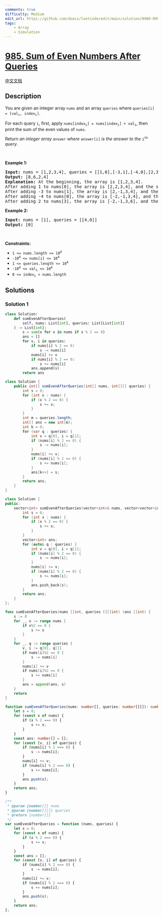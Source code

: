 ```yaml
---
comments: true
difficulty: Medium
edit_url: https://github.com/doocs/leetcode/edit/main/solution/0900-0999/0985.Sum%20of%20Even%20Numbers%20After%20Queries/README_EN.md
tags:
    - Array
    - Simulation
---
```


# [985. Sum of Even Numbers After Queries](https://leetcode.com/problems/sum-of-even-numbers-after-queries)

[中文文档](/solution/0900-0999/0985.Sum%20of%20Even%20Numbers%20After%20Queries/README.md)

## Description

<p>You are given an integer array <code>nums</code> and an array <code>queries</code> where <code>queries[i] = [val<sub>i</sub>, index<sub>i</sub>]</code>.</p>

<p>For each query <code>i</code>, first, apply <code>nums[index<sub>i</sub>] = nums[index<sub>i</sub>] + val<sub>i</sub></code>, then print the sum of the even values of <code>nums</code>.</p>

<p>Return <em>an integer array </em><code>answer</code><em> where </em><code>answer[i]</code><em> is the answer to the </em><code>i<sup>th</sup></code><em> query</em>.</p>

<p>&nbsp;</p>
<p><strong class="example">Example 1:</strong></p>

<pre>
<strong>Input:</strong> nums = [1,2,3,4], queries = [[1,0],[-3,1],[-4,0],[2,3]]
<strong>Output:</strong> [8,6,2,4]
<strong>Explanation:</strong> At the beginning, the array is [1,2,3,4].
After adding 1 to nums[0], the array is [2,2,3,4], and the sum of even values is 2 + 2 + 4 = 8.
After adding -3 to nums[1], the array is [2,-1,3,4], and the sum of even values is 2 + 4 = 6.
After adding -4 to nums[0], the array is [-2,-1,3,4], and the sum of even values is -2 + 4 = 2.
After adding 2 to nums[3], the array is [-2,-1,3,6], and the sum of even values is -2 + 6 = 4.
</pre>

<p><strong class="example">Example 2:</strong></p>

<pre>
<strong>Input:</strong> nums = [1], queries = [[4,0]]
<strong>Output:</strong> [0]
</pre>

<p>&nbsp;</p>
<p><strong>Constraints:</strong></p>

<ul>
	<li><code>1 &lt;= nums.length &lt;= 10<sup>4</sup></code></li>
	<li><code>-10<sup>4</sup> &lt;= nums[i] &lt;= 10<sup>4</sup></code></li>
	<li><code>1 &lt;= queries.length &lt;= 10<sup>4</sup></code></li>
	<li><code>-10<sup>4</sup> &lt;= val<sub>i</sub> &lt;= 10<sup>4</sup></code></li>
	<li><code>0 &lt;= index<sub>i</sub> &lt; nums.length</code></li>
</ul>

## Solutions

### Solution 1

<!-- tabs:start -->

```python
class Solution:
    def sumEvenAfterQueries(
        self, nums: List[int], queries: List[List[int]]
    ) -> List[int]:
        s = sum(x for x in nums if x % 2 == 0)
        ans = []
        for v, i in queries:
            if nums[i] % 2 == 0:
                s -= nums[i]
            nums[i] += v
            if nums[i] % 2 == 0:
                s += nums[i]
            ans.append(s)
        return ans
```

```java
class Solution {
    public int[] sumEvenAfterQueries(int[] nums, int[][] queries) {
        int s = 0;
        for (int x : nums) {
            if (x % 2 == 0) {
                s += x;
            }
        }
        int m = queries.length;
        int[] ans = new int[m];
        int k = 0;
        for (var q : queries) {
            int v = q[0], i = q[1];
            if (nums[i] % 2 == 0) {
                s -= nums[i];
            }
            nums[i] += v;
            if (nums[i] % 2 == 0) {
                s += nums[i];
            }
            ans[k++] = s;
        }
        return ans;
    }
}
```

```cpp
class Solution {
public:
    vector<int> sumEvenAfterQueries(vector<int>& nums, vector<vector<int>>& queries) {
        int s = 0;
        for (int x : nums) {
            if (x % 2 == 0) {
                s += x;
            }
        }
        vector<int> ans;
        for (auto& q : queries) {
            int v = q[0], i = q[1];
            if (nums[i] % 2 == 0) {
                s -= nums[i];
            }
            nums[i] += v;
            if (nums[i] % 2 == 0) {
                s += nums[i];
            }
            ans.push_back(s);
        }
        return ans;
    }
};
```

```go
func sumEvenAfterQueries(nums []int, queries [][]int) (ans []int) {
	s := 0
	for _, x := range nums {
		if x%2 == 0 {
			s += x
		}
	}
	for _, q := range queries {
		v, i := q[0], q[1]
		if nums[i]%2 == 0 {
			s -= nums[i]
		}
		nums[i] += v
		if nums[i]%2 == 0 {
			s += nums[i]
		}
		ans = append(ans, s)
	}
	return
}
```

```ts
function sumEvenAfterQueries(nums: number[], queries: number[][]): number[] {
    let s = 0;
    for (const x of nums) {
        if (x % 2 === 0) {
            s += x;
        }
    }
    const ans: number[] = [];
    for (const [v, i] of queries) {
        if (nums[i] % 2 === 0) {
            s -= nums[i];
        }
        nums[i] += v;
        if (nums[i] % 2 === 0) {
            s += nums[i];
        }
        ans.push(s);
    }
    return ans;
}
```

```js
/**
 * @param {number[]} nums
 * @param {number[][]} queries
 * @return {number[]}
 */
var sumEvenAfterQueries = function (nums, queries) {
    let s = 0;
    for (const x of nums) {
        if (x % 2 === 0) {
            s += x;
        }
    }
    const ans = [];
    for (const [v, i] of queries) {
        if (nums[i] % 2 === 0) {
            s -= nums[i];
        }
        nums[i] += v;
        if (nums[i] % 2 === 0) {
            s += nums[i];
        }
        ans.push(s);
    }
    return ans;
};
```

<!-- tabs:end -->

<!-- end -->

